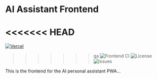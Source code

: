 # AI Assistant Frontend

<<<<<<< HEAD
=======
[![Vercel](https://vercelbadge.vercel.app/api/Calathea-Z/project-bulldog-frontend)](https://project-bulldog-frontend.vercel.app)
>>>>>>> qa
![Frontend CI](https://github.com/Calathea-Z/project-bulldog-frontend/actions/workflows/ci.yml/badge.svg)
![License](https://img.shields.io/github/license/Calathea-Z/project-bulldog-frontend)
![Issues](https://img.shields.io/github/issues/Calathea-Z/project-bulldog-frontend)

This is the frontend for the AI personal assistant PWA...
